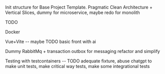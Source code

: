 ﻿ Init structure for Base Project Template. Pragmatic Clean Architecture + Vertical Slices, dummy for microservice, maybe redo for monolith
 
 TODO 
 
 Docker
 
 Vue+Vite -- maybe TODO basic front with ai
  
 Dummy RabbitMq + transaction outbox for messaging refactor and simplify
 
 Testing with testcontainers -- TODO adequate fixture, abuse chatgpt to make unit tests, make critical way tests, make some integrational tests
